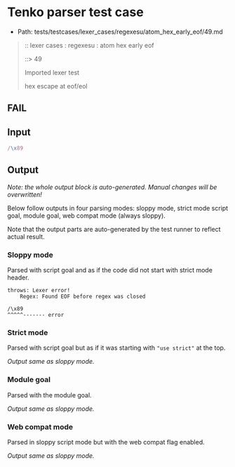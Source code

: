 # Tenko parser test case

- Path: tests/testcases/lexer_cases/regexesu/atom_hex_early_eof/49.md

> :: lexer cases : regexesu : atom hex early eof
>
> ::> 49
>
> Imported lexer test
>
> hex escape at eof/eol

## FAIL

## Input

`````js
/\x89
`````

## Output

_Note: the whole output block is auto-generated. Manual changes will be overwritten!_

Below follow outputs in four parsing modes: sloppy mode, strict mode script goal, module goal, web compat mode (always sloppy).

Note that the output parts are auto-generated by the test runner to reflect actual result.

### Sloppy mode

Parsed with script goal and as if the code did not start with strict mode header.

`````
throws: Lexer error!
    Regex: Found EOF before regex was closed

/\x89
^^^^^------- error
`````

### Strict mode

Parsed with script goal but as if it was starting with `"use strict"` at the top.

_Output same as sloppy mode._

### Module goal

Parsed with the module goal.

_Output same as sloppy mode._

### Web compat mode

Parsed in sloppy script mode but with the web compat flag enabled.

_Output same as sloppy mode._
